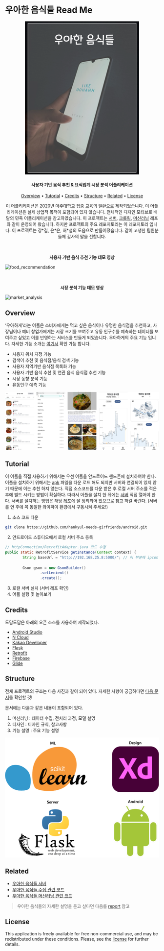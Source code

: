 # 우아한 음식들 Read Me

<p align="center">
    <img src="pic/main.png" height="500"/>
</p>
<h4 align="center">사용자 기반 음식 추천 & 요식업계 시장 분석 어플리케이션</h4>
<p align="center">
  <a href="#overview">Overview</a> • 
  <a href="#tutorial">Tutorial</a> •  
  <a href="#credits">Credits</a> •   
  <a href="#structure">Structure</a> • 
  <a href="#related">Related</a> • 
  <a href="#license">License</a>
</p>

<p align="center">
    이 어플리케이션은 2020년 아주대학교 집중 교육의 일환으로 제작되었습니다. 이 어플리케이션은 실제 상업적 목적이 포함되어 있지 않습니다. 전체적인 디자인 모티브로 배달의 민족 어플리케이션을 참고하였습니다. 이 프로젝트는 <a href="https://github.com/hankyul-needs-girfriends/woowa-appserver">서버</a>, <a href="https://github.com/hankyul-needs-girfriends/woowa-crawler">크롤링</a>, <a href="https://github.com/hankyul-needs-girfriends/woowa-ML">머신러닝</a> 레포와 같이 운영되어 왔습니다. 하지만 프로젝트의 주요 레포지토리는 이 레포지토리 입니다. 이 프로젝트는 강*결, 윤*은, 허*철의 도움으로 만들어졌습니다. 같이 고생한 팀원분들께 감사의 말을 전합니다.
</p>


<p align="center">
    <br/>
    <br/>
  <b>사용자 기반 음식 추천 기능 데모 영상</b>
</p>

![food_recommendation](pic/food_recommendation.gif)

<p align="center">
        <br/>
        <br/>
  <b>시장 분석 기능 데모 영상</b>
</p>

![market_analysis](pic/market_analysis.gif)


## Overview

‘우아하게’라는 어플은 소비자에게는 먹고 싶은 음식이나 유명한 음식점을 추천하고, 사장님이나 예비 창업가에게는 시장 크기를 보여주고 유동 인구수를 예측하는 데이터를 보여주고 싶었고 이를 반영하는 서비스를 만들게 되었습니다. 우아하게의 주요 기능 입니다. 자세한 기능 소개는 [여기서](https://github.com/hankyul-needs-girfriends/woowa-android-main-/blob/v1.0/docs/details.md) 확인 가능 합니다.

* 사용자 위치 지정 기능
* 검색어 추천 및 음식점/음식 검색 기능
* 사용자 지역기반 음식점 목록화 기능
* 사용자 기반 음식 추천 및 연관 음식 음식점 추천 기능
* 시장 동향 분석 기능
* 유동인구 예측 기능

![main_function](pic/main_function.png)



## Tutorial

이 어플을 직접 사용하기 위해서는 우선 어플을 안드로이드 핸드폰에 설치하여야 한다. 어플을 설치하기 위해서는 [apk](https://github.com/hankyul-needs-girfriends/woowa-android-main-/releases/download/v1.0/app.apk) 파일을 다운 로드 해도 되지만 서버와 연결되어 있지 않기 때문에 이는 추천 하지 않는다. 직접 소스코드를 다운 받은 후 로컬 서버 주소를 적은 후에 빌드 시키는 방법이 확실하다. 따라서 어플을 설치 한 뒤에는 [서버](https://github.com/hankyul-needs-girfriends/woowa-appserver) 직접 열어야 한다. 서버를 설치하는 방법은 해당 [레포](https://github.com/hankyul-needs-girfriends/woowa-appserver)에 잘 정리되어 있으므로 참고 하길 바란다. (서버를 연 후에 꼭 동일한 와이파이 환경에서 구동시켜 주세요!)

1. 소스 코드 다운

```bash
git clone https://github.com/hankyul-needs-girfriends/android.git
```

2. 안드로이드 스튜디오에서 로컬 서버 주소 등록

```java
// httpConnection/RetrofitAdapter.java 코드 수정
public static RetrofitService getInstance(Context context) {
        String baseUrl = "http://192.168.25.8:5000/"; // 이 부분에 ipconfig로 확인한 로컬 서버 주소 입력

        Gson gson = new GsonBuilder()
                .setLenient()
                .create();
```

3. 로컬 서버 설치 (서버 레포 확인)
4. 어플 실행 및 놀아보기



## Credits

도담도담은 아래의 오픈 소스를 사용하여 제작되었다.

* [Android Studio](https://developer.android.com/studio)
* [N Cloud](https://www.ncloud.com/)
* [Kakao Developer](https://developers.kakao.com/)
* [Flask](https://flask.palletsprojects.com/en/1.1.x/)
* [Retrofit](https://square.github.io/retrofit/)
* [Firebase](https://firebase.google.com/)
* [Glide](https://github.com/bumptech/glide)



## Structure

전체 프로젝트의 구조는 다음 사진과 같이 되어 있다. 자세한 사항이 궁금하다면 [다음 문서](https://github.com/hankyul-needs-girfriends/woowa-android-main-/blob/v1.0/docs/details.md)를 확인할 것!

문서에는 다음과 같은 내용이 포함되어 있다.

1. 머신러닝 : 데이터 수집, 전처리 과정, 모델 설명
2. 디자인 : 디자인 규칙, 참고사항
3. 기능 설명 : 주요 기능 설명

![architecture](pic/architecture.png)



## Related

* [우아한 음식들 서버](https://github.com/hankyul-needs-girfriends/woowa-appserver)
* [우아한 음식들 수집 관련 코드](https://github.com/hankyul-needs-girfriends/woowa-crawler)
* [우아한 음식들 머신러닝 관련 코드](https://github.com/hankyul-needs-girfriends/woowa-ML)

> 우아한 음식들의 자세한 설명을 듣고 싶다면 다음를 [report](https://github.com/hankyul-needs-girfriends/woowa-android-main-/blob/master/docs/report.pdf) 참고



## License

This application is freely available for free non-commercial use, and may be redistributed under these conditions. Please, see the [license](LICENSE) for further details.
